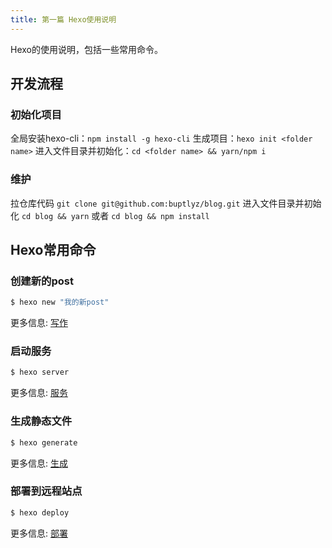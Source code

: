 ```yaml
---
title: 第一篇 Hexo使用说明
---
```

Hexo的使用说明，包括一些常用命令。

## 开发流程

### 初始化项目
全局安装hexo-cli：`npm install -g hexo-cli`
生成项目：`hexo init <folder name>`
进入文件目录并初始化：`cd <folder name> && yarn/npm i`

### 维护
拉仓库代码 `git clone git@github.com:buptlyz/blog.git`
进入文件目录并初始化 `cd blog && yarn` 或者 `cd blog && npm install`

## Hexo常用命令

### 创建新的post

``` bash
$ hexo new "我的新post"
```

更多信息: [写作](https://hexo.io/docs/writing.html)

### 启动服务

``` bash
$ hexo server
```

更多信息: [服务](https://hexo.io/docs/server.html)

### 生成静态文件

``` bash
$ hexo generate
```

更多信息: [生成](https://hexo.io/docs/generating.html)

### 部署到远程站点

``` bash
$ hexo deploy
```

更多信息: [部署](https://hexo.io/docs/deployment.html)
